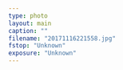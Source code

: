 ```yaml
---
type: photo
layout: main
caption: ""
filename: "20171116221558.jpg"
fstop: "Unknown"
exposure: "Unknown"
---
```

